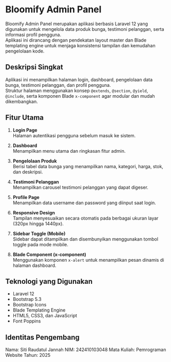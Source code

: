 # Bloomify Admin Panel

Bloomify Admin Panel merupakan aplikasi berbasis Laravel 12 yang digunakan untuk mengelola data produk bunga, testimoni pelanggan, serta informasi profil pengguna.  
Aplikasi ini dirancang dengan pendekatan layout master dan Blade templating engine untuk menjaga konsistensi tampilan dan kemudahan pengelolaan kode.

## Deskripsi Singkat

Aplikasi ini menampilkan halaman login, dashboard, pengelolaan data bunga, testimoni pelanggan, dan profil pengguna.  
Struktur halaman menggunakan konsep `@extends`, `@section`, `@yield`, `@include`, serta komponen Blade `x-component` agar modular dan mudah dikembangkan.

## Fitur Utama

1. **Login Page**  
   Halaman autentikasi pengguna sebelum masuk ke sistem.

2. **Dashboard**  
   Menampilkan menu utama dan ringkasan fitur admin.

3. **Pengelolaan Produk**  
   Berisi tabel data bunga yang menampilkan nama, kategori, harga, stok, dan deskripsi.

4. **Testimoni Pelanggan**  
   Menampilkan carousel testimoni pelanggan yang dapat digeser.

5. **Profile Page**  
   Menampilkan data username dan password yang diinput saat login.

6. **Responsive Design**  
   Tampilan menyesuaikan secara otomatis pada berbagai ukuran layar (320px hingga 1440px).

7. **Sidebar Toggle (Mobile)**  
   Sidebar dapat ditampilkan dan disembunyikan menggunakan tombol toggle pada mode mobile.

8. **Blade Component (x-component)**  
   Menggunakan komponen `x-alert` untuk menampilkan pesan dinamis di halaman dashboard.

## Teknologi yang Digunakan

- Laravel 12  
- Bootstrap 5.3  
- Bootstrap Icons  
- Blade Templating Engine  
- HTML5, CSS3, dan JavaScript  
- Font Poppins

## Identitas Pengembang

Nama: Siti Raudatul Jannah
NIM: 242410103048
Mata Kuliah: Pemrograman Website
Tahun: 2025
